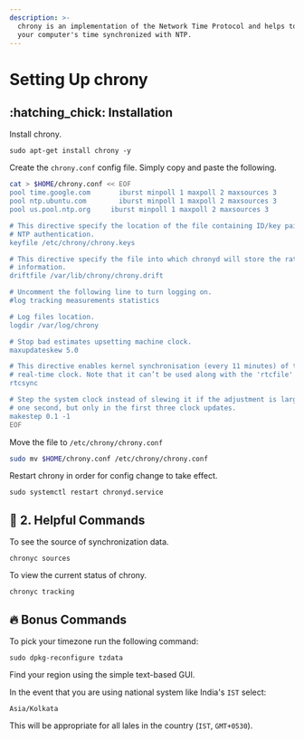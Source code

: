 ```yaml
---
description: >-
  chrony is an implementation of the Network Time Protocol and helps to keep
  your computer's time synchronized with NTP.
---
```


# Setting Up chrony

## :hatching\_chick: Installation

Install chrony.

```
sudo apt-get install chrony -y
```

Create the `chrony.conf` config file. Simply copy and paste the following.

```bash
cat > $HOME/chrony.conf << EOF
pool time.google.com       iburst minpoll 1 maxpoll 2 maxsources 3
pool ntp.ubuntu.com        iburst minpoll 1 maxpoll 2 maxsources 3
pool us.pool.ntp.org     iburst minpoll 1 maxpoll 2 maxsources 3

# This directive specify the location of the file containing ID/key pairs for
# NTP authentication.
keyfile /etc/chrony/chrony.keys

# This directive specify the file into which chronyd will store the rate
# information.
driftfile /var/lib/chrony/chrony.drift

# Uncomment the following line to turn logging on.
#log tracking measurements statistics

# Log files location.
logdir /var/log/chrony

# Stop bad estimates upsetting machine clock.
maxupdateskew 5.0

# This directive enables kernel synchronisation (every 11 minutes) of the
# real-time clock. Note that it can’t be used along with the 'rtcfile' directive.
rtcsync

# Step the system clock instead of slewing it if the adjustment is larger than
# one second, but only in the first three clock updates.
makestep 0.1 -1
EOF
```

Move the file to `/etc/chrony/chrony.conf`&#x20;

```bash
sudo mv $HOME/chrony.conf /etc/chrony/chrony.conf
```

Restart chrony in order for config change to take effect.

```
sudo systemctl restart chronyd.service
```

## :robot: 2. Helpful Commands

To see the source of synchronization data.

```
chronyc sources
```

To view the current status of chrony.

```
chronyc tracking
```

## :fire: Bonus Commands

To pick your timezone run the following command:

```
sudo dpkg-reconfigure tzdata
```

Find your region using the simple text-based GUI.

In the event that you are using national system like India's `IST` select:

```
Asia/Kolkata
```

This will be appropriate for all lales in the country (`IST`, `GMT+0530`).
